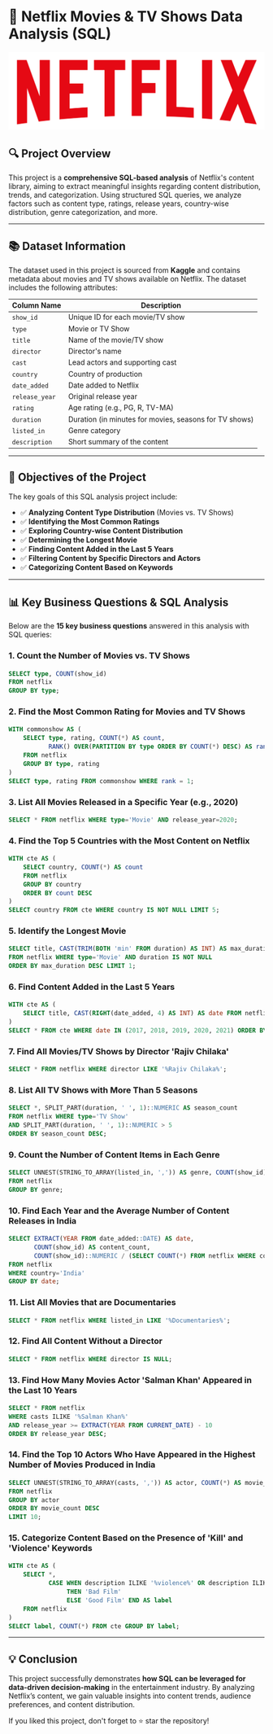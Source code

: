 # 🌟 Netflix Movies & TV Shows Data Analysis (SQL)  
![netflix logo](https://github.com/DataTushar/netflix_sql_analysis/blob/main/logo.png)

## 🔍 Project Overview  
This project is a **comprehensive SQL-based analysis** of Netflix's content library, aiming to extract meaningful insights regarding content distribution, trends, and categorization. Using structured SQL queries, we analyze factors such as content type, ratings, release years, country-wise distribution, genre categorization, and more.  

---
## 📚 Dataset Information  
The dataset used in this project is sourced from **Kaggle** and contains metadata about movies and TV shows available on Netflix. The dataset includes the following attributes:

| Column Name  | Description |
|-------------|------------|
| `show_id`    | Unique ID for each movie/TV show |
| `type`       | Movie or TV Show |
| `title`      | Name of the movie/TV show |
| `director`   | Director's name |
| `cast`       | Lead actors and supporting cast |
| `country`    | Country of production |
| `date_added` | Date added to Netflix |
| `release_year` | Original release year |
| `rating`     | Age rating (e.g., PG, R, TV-MA) |
| `duration`   | Duration (in minutes for movies, seasons for TV shows) |
| `listed_in`  | Genre category |
| `description` | Short summary of the content |

---
## 💪 Objectives of the Project  
The key goals of this SQL analysis project include:

- ✅ **Analyzing Content Type Distribution** (Movies vs. TV Shows)
- ✅ **Identifying the Most Common Ratings**
- ✅ **Exploring Country-wise Content Distribution**
- ✅ **Determining the Longest Movie**
- ✅ **Finding Content Added in the Last 5 Years**
- ✅ **Filtering Content by Specific Directors and Actors**
- ✅ **Categorizing Content Based on Keywords**

---
## 📊 Key Business Questions & SQL Analysis  
Below are the **15 key business questions** answered in this analysis with SQL queries:

### 1. Count the Number of Movies vs. TV Shows  
```sql
SELECT type, COUNT(show_id)
FROM netflix 
GROUP BY type;
```

### 2. Find the Most Common Rating for Movies and TV Shows  
```sql
WITH commonshow AS (
    SELECT type, rating, COUNT(*) AS count,
           RANK() OVER(PARTITION BY type ORDER BY COUNT(*) DESC) AS rank
    FROM netflix 
    GROUP BY type, rating
)
SELECT type, rating FROM commonshow WHERE rank = 1;
```

### 3. List All Movies Released in a Specific Year (e.g., 2020)  
```sql
SELECT * FROM netflix WHERE type='Movie' AND release_year=2020;
```

### 4. Find the Top 5 Countries with the Most Content on Netflix  
```sql
WITH cte AS (
    SELECT country, COUNT(*) AS count
    FROM netflix
    GROUP BY country
    ORDER BY count DESC
)
SELECT country FROM cte WHERE country IS NOT NULL LIMIT 5;
```

### 5. Identify the Longest Movie  
```sql
SELECT title, CAST(TRIM(BOTH 'min' FROM duration) AS INT) AS max_duration
FROM netflix WHERE type='Movie' AND duration IS NOT NULL
ORDER BY max_duration DESC LIMIT 1;
```

### 6. Find Content Added in the Last 5 Years  
```sql
WITH cte AS (
    SELECT title, CAST(RIGHT(date_added, 4) AS INT) AS date FROM netflix
)
SELECT * FROM cte WHERE date IN (2017, 2018, 2019, 2020, 2021) ORDER BY date;
```

### 7. Find All Movies/TV Shows by Director 'Rajiv Chilaka'  
```sql
SELECT * FROM netflix WHERE director LIKE '%Rajiv Chilaka%';
```

### 8. List All TV Shows with More Than 5 Seasons  
```sql
SELECT *, SPLIT_PART(duration, ' ', 1)::NUMERIC AS season_count
FROM netflix WHERE type='TV Show'
AND SPLIT_PART(duration, ' ', 1)::NUMERIC > 5
ORDER BY season_count DESC;
```

### 9. Count the Number of Content Items in Each Genre  
```sql
SELECT UNNEST(STRING_TO_ARRAY(listed_in, ',')) AS genre, COUNT(show_id)
FROM netflix
GROUP BY genre;
```

### 10. Find Each Year and the Average Number of Content Releases in India  
```sql
SELECT EXTRACT(YEAR FROM date_added::DATE) AS date,
       COUNT(show_id) AS content_count,
       COUNT(show_id)::NUMERIC / (SELECT COUNT(*) FROM netflix WHERE country='India')::NUMERIC AS average
FROM netflix
WHERE country='India'
GROUP BY date;
```

### 11. List All Movies that are Documentaries  
```sql
SELECT * FROM netflix WHERE listed_in LIKE '%Documentaries%';
```

### 12. Find All Content Without a Director  
```sql
SELECT * FROM netflix WHERE director IS NULL;
```

### 13. Find How Many Movies Actor 'Salman Khan' Appeared in the Last 10 Years  
```sql
SELECT * FROM netflix
WHERE casts ILIKE '%Salman Khan%'
AND release_year >= EXTRACT(YEAR FROM CURRENT_DATE) - 10
ORDER BY release_year DESC;
```

### 14. Find the Top 10 Actors Who Have Appeared in the Highest Number of Movies Produced in India  
```sql
SELECT UNNEST(STRING_TO_ARRAY(casts, ',')) AS actor, COUNT(*) AS movie_count
FROM netflix
GROUP BY actor
ORDER BY movie_count DESC
LIMIT 10;
```

### 15. Categorize Content Based on the Presence of 'Kill' and 'Violence' Keywords  
```sql
WITH cte AS (
    SELECT *,
           CASE WHEN description ILIKE '%violence%' OR description ILIKE '%kill%'
                THEN 'Bad Film'
                ELSE 'Good Film' END AS label
    FROM netflix
)
SELECT label, COUNT(*) FROM cte GROUP BY label;
```

---
## 💡 Conclusion  
This project successfully demonstrates **how SQL can be leveraged for data-driven decision-making** in the entertainment industry. By analyzing Netflix’s content, we gain valuable insights into content trends, audience preferences, and content distribution. 

If you liked this project, don't forget to ⭐ star the repository!

